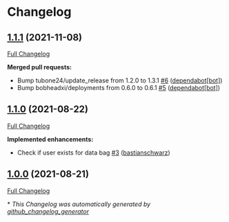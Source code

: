 # Changelog

## [1.1.1](https://github.com/codenamephp/chef.cookbook.gitClient/tree/1.1.1) (2021-11-08)

[Full Changelog](https://github.com/codenamephp/chef.cookbook.gitClient/compare/1.1.0...1.1.1)

**Merged pull requests:**

- Bump tubone24/update\_release from 1.2.0 to 1.3.1 [\#6](https://github.com/codenamephp/chef.cookbook.gitClient/pull/6) ([dependabot[bot]](https://github.com/apps/dependabot))
- Bump bobheadxi/deployments from 0.6.0 to 0.6.1 [\#5](https://github.com/codenamephp/chef.cookbook.gitClient/pull/5) ([dependabot[bot]](https://github.com/apps/dependabot))

## [1.1.0](https://github.com/codenamephp/chef.cookbook.gitClient/tree/1.1.0) (2021-08-22)

[Full Changelog](https://github.com/codenamephp/chef.cookbook.gitClient/compare/1.0.0...1.1.0)

**Implemented enhancements:**

- Check if user exists for data bag [\#3](https://github.com/codenamephp/chef.cookbook.gitClient/pull/3) ([bastianschwarz](https://github.com/bastianschwarz))

## [1.0.0](https://github.com/codenamephp/chef.cookbook.gitClient/tree/1.0.0) (2021-08-21)

[Full Changelog](https://github.com/codenamephp/chef.cookbook.gitClient/compare/24fa20cfaa7dd71dc034ab6de7ea7507f79d8477...1.0.0)



\* *This Changelog was automatically generated by [github_changelog_generator](https://github.com/github-changelog-generator/github-changelog-generator)*
